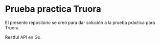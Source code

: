 # Prueba practica Truora
El presente repositorio se creó para dar solución a la prueba práctica para Truora.

Restful API en Go.